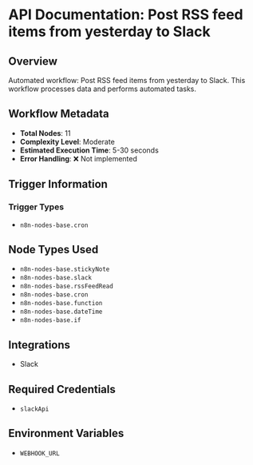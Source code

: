 # API Documentation: Post RSS feed items from yesterday to Slack

## Overview
Automated workflow: Post RSS feed items from yesterday to Slack. This workflow processes data and performs automated tasks.

## Workflow Metadata
- **Total Nodes**: 11
- **Complexity Level**: Moderate
- **Estimated Execution Time**: 5-30 seconds
- **Error Handling**: ❌ Not implemented

## Trigger Information
### Trigger Types
- `n8n-nodes-base.cron`

## Node Types Used
- `n8n-nodes-base.stickyNote`
- `n8n-nodes-base.slack`
- `n8n-nodes-base.rssFeedRead`
- `n8n-nodes-base.cron`
- `n8n-nodes-base.function`
- `n8n-nodes-base.dateTime`
- `n8n-nodes-base.if`

## Integrations
- Slack

## Required Credentials
- `slackApi`

## Environment Variables
- `WEBHOOK_URL`
